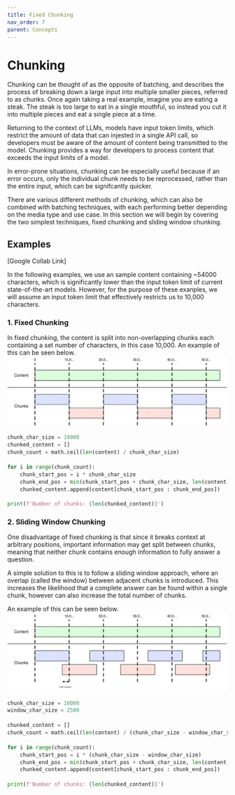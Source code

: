 ```yaml
---
title: Fixed Chunking
nav_order: 7
parent: Concepts
---
```


# Chunking

Chunking can be thought of as the opposite of batching, and describes the process of breaking down a large input into multiple smaller pieces, referred to as chunks. Once again taking a real example, imagine you are eating a steak. The steak is too large to eat in a single mouthful, so instead you cut it into multiple pieces and eat a single piece at a time.

Returning to the context of LLMs, models have input token limits, which restrict the amount of data that can injested in a single API call, so developers must be aware of the amount of content being transmitted to the model. Chunking provides a way for developers to process content that exceeds the input limits of a model.

In error-prone situations, chunking can be especially useful because if an error occurs, only the individual chunk needs to be reprocessed, rather than the entire input, which can be signifcantly quicker.

There are various different methods of chunking, which can also be combined with batching techniques, with each performing better depending on the media type and use case. In this section we will begin by covering the two simplest techniques, fixed chunking and sliding window chunking.

## Examples

[Google Collab Link]

In the following examples, we use an sample content containing ~54000 characters, which is significantly lower than the input token limit of current state-of-the-art models. However, for the purpose of these exanples, we will assume an input token limit that effectively restricts us to 10,000 characters.

### 1. Fixed Chunking

In fixed chunking, the content is split into non-overlapping chunks each containing a set number of characters, in this case 10,000. An example of this can be seen below.
![An example of fixed chunking](images/fixed_chunking.svg)

```python
chunk_char_size = 10000
chunked_content = []
chunk_count = math.ceil(len(content) / chunk_char_size)

for i in range(chunk_count):
    chunk_start_pos = i * chunk_char_size
    chunk_end_pos = min(chunk_start_pos + chunk_char_size, len(content))
    chunked_content.append(content[chunk_start_pos : chunk_end_pos])

print(f'Number of chunks: {len(chunked_content)}')
```

### 2. Sliding Window Chunking

One disadvantage of fixed chunking is that since it breaks context at arbitrary positions, important information may get split between chunks, meaning that neither chunk contains enough information to fully answer a question. 

A simple solution to this is to follow a sliding window approach, where an overlap (called the window) between adjacent chunks is introduced. This increases the likelihood that a complete answer can be found within a single chunk, however can also increase the total number of chunks.

An example of this can be seen below.
![An example of sliding window chunking](images/sliding_window.svg)

```python
chunk_char_size = 10000
window_char_size = 2500

chunked_content = []
chunk_count = math.ceil(len(content) / (chunk_char_size - window_char_size))

for i in range(chunk_count):
    chunk_start_pos = i * (chunk_char_size - window_char_size)
    chunk_end_pos = min(chunk_start_pos + chunk_char_size, len(content))
    chunked_content.append(content[chunk_start_pos : chunk_end_pos])

print(f'Number of chunks: {len(chunked_content)}')
```